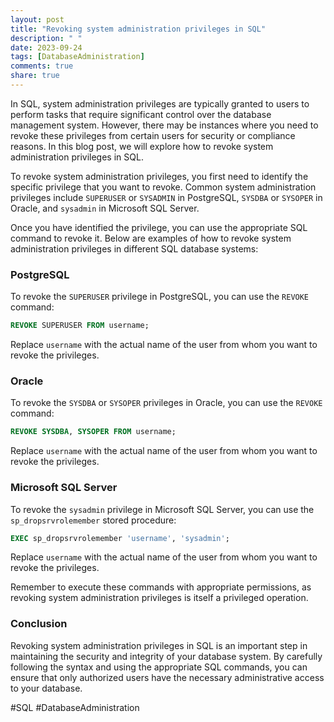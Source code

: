 ```yaml
---
layout: post
title: "Revoking system administration privileges in SQL"
description: " "
date: 2023-09-24
tags: [DatabaseAdministration]
comments: true
share: true
---
```


In SQL, system administration privileges are typically granted to users to perform tasks that require significant control over the database management system. However, there may be instances where you need to revoke these privileges from certain users for security or compliance reasons. In this blog post, we will explore how to revoke system administration privileges in SQL.

To revoke system administration privileges, you first need to identify the specific privilege that you want to revoke. Common system administration privileges include `SUPERUSER` or `SYSADMIN` in PostgreSQL, `SYSDBA` or `SYSOPER` in Oracle, and `sysadmin` in Microsoft SQL Server. 

Once you have identified the privilege, you can use the appropriate SQL command to revoke it. Below are examples of how to revoke system administration privileges in different SQL database systems:

### PostgreSQL

To revoke the `SUPERUSER` privilege in PostgreSQL, you can use the `REVOKE` command:

```sql
REVOKE SUPERUSER FROM username;
```

Replace `username` with the actual name of the user from whom you want to revoke the privileges.

### Oracle

To revoke the `SYSDBA` or `SYSOPER` privileges in Oracle, you can use the `REVOKE` command:

```sql
REVOKE SYSDBA, SYSOPER FROM username;
```

Replace `username` with the actual name of the user from whom you want to revoke the privileges.

### Microsoft SQL Server

To revoke the `sysadmin` privilege in Microsoft SQL Server, you can use the `sp_dropsrvrolemember` stored procedure:

```sql
EXEC sp_dropsrvrolemember 'username', 'sysadmin';
```

Replace `username` with the actual name of the user from whom you want to revoke the privileges.

Remember to execute these commands with appropriate permissions, as revoking system administration privileges is itself a privileged operation.

### Conclusion

Revoking system administration privileges in SQL is an important step in maintaining the security and integrity of your database system. By carefully following the syntax and using the appropriate SQL commands, you can ensure that only authorized users have the necessary administrative access to your database.

#SQL #DatabaseAdministration